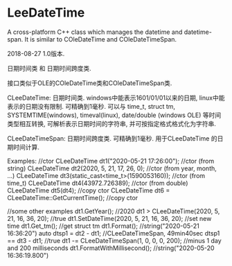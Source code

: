 # LeeDateTime
A cross-platform C++ class which manages the datetime and datetime-span. It is similar to COleDateTime and COleDateTimeSpan.

2018-08-27 1.0版本.

日期时间类 和 日期时间跨度类.

接口类似于OLE的COleDateTime类和COleDateTimeSpan类.

CLeeDateTime: 日期时间类. windows中能表示1601/01/01以来的日期, linux中能表示的日期没有限制. 可精确到1毫秒. 
可以与 time_t, struct tm, SYSTEMTIME(windows), timeval(linux), date/double (windows OLE) 等时间类型相互转换, 可解析表示日期时间的字符串, 并可按指定格式格式化为字符串.

CLeeDateTimeSpan: 日期时间跨度类. 可精确到1毫秒. 用于CLeeDateTime 的日期时间计算.

Examples:
//ctor
CLeeDateTime dt1("2020-05-21 17:26:00");                 //ctor (from string)
CLeeDateTime dt2(2020, 5, 21, 17, 26, 0);                //ctor (from year, month, ...)
CLeeDateTime dt3(static_cast<time_t>(1590053160));       //ctor (from time_t)
CLeeDateTime dt4(43972.726389);                          //ctor (from double)
CLeeDateTime dt5(dt4);                                   //copy ctor
CLeeDateTime dt6 = CLeeDateTime::GetCurrentTime();       //copy ctor

//some other examples
dt1.GetYear();                                           //2020
dt1 > CLeeDateTime(2020, 5, 21, 16, 36, 20);             //true
dt1.SetDateTime(2020, 5, 21, 16, 36, 20);                //set new time
dt1.Get_tm();                                            //get struct tm
dt1.Format();                                            //string("2020-05-21 16:36:20")
auto dtsp1 = dt2 - dt1;                                  //CLeeDateTimeSpan, 49min40sec
dtsp1 == dt3 - dt1;                                      //true
dt1 -= CLeeDateTimeSpan(1, 0, 0, 0, 200);                //minus 1 day and 200 milliseconds
dt1.FormatWithMillisecond();                             //string("2020-05-20 16:36:19.800")
